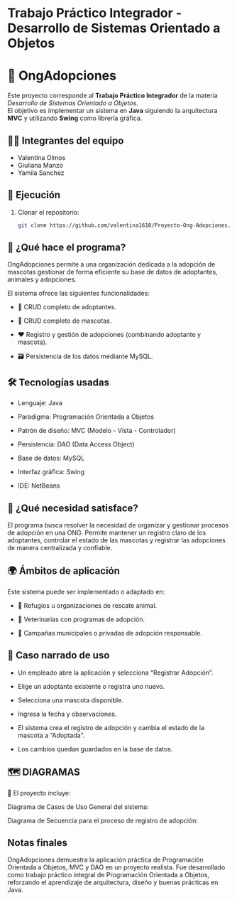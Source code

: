 # Trabajo Práctico Integrador - Desarrollo de Sistemas Orientado a Objetos
# 🐾 OngAdopciones

Este proyecto corresponde al **Trabajo Práctico Integrador** de la materia *Desarrollo de Sistemas Orientado a Objetos*.  
El objetivo es implementar un sistema en **Java** siguiendo la arquitectura **MVC** y utilizando **Swing** como librería gráfica.  

## 👩‍💻 Integrantes del equipo
- Valentina Olmos  
- Giuliana Manzo  
- Yamila Sanchez  

## 🚀 Ejecución
1. Clonar el repositorio:
   ```bash
   git clone https://github.com/valentina1610/Proyecto-Ong-Adopciones.git


## 📌 ¿Qué hace el programa?

OngAdopciones permite a una organización dedicada a la adopción de mascotas gestionar de forma eficiente su base de datos de adoptantes, animales y adopciones.

El sistema ofrece las siguientes funcionalidades:

- 👤 CRUD completo de adoptantes.

- 🐶 CRUD completo de mascotas.

- ❤️ Registro y gestión de adopciones (combinando adoptante y mascota).

- 🗃️ Persistencia de los datos mediante MySQL.

## 🛠️ Tecnologías usadas

- Lenguaje: Java 

- Paradigma: Programación Orientada a Objetos

- Patrón de diseño: MVC (Modelo - Vista - Controlador)

- Persistencia: DAO (Data Access Object)

- Base de datos: MySQL

- Interfaz gráfica: Swing

- IDE: NetBeans

## 🎯 ¿Qué necesidad satisface?

El programa busca resolver la necesidad de organizar y gestionar procesos de adopción en una ONG.
Permite mantener un registro claro de los adoptantes, controlar el estado de las mascotas y registrar las adopciones de manera centralizada y confiable.

## 🌍 Ámbitos de aplicación

Este sistema puede ser implementado o adaptado en:

- 🐾 Refugios u organizaciones de rescate animal.

- 🏥 Veterinarias con programas de adopción.

- 🏡 Campañas municipales o privadas de adopción responsable.


## 📖 Caso narrado de uso

- Un empleado abre la aplicación y selecciona “Registrar Adopción”.

- Elige un adoptante existente o registra uno nuevo.

- Selecciona una mascota disponible.

- Ingresa la fecha y observaciones.

- El sistema crea el registro de adopción y cambia el estado de la mascota a “Adoptada”.

- Los cambios quedan guardados en la base de datos.

## 🗺 DIAGRAMAS

📌 El proyecto incluye:

Diagrama de Casos de Uso General del sistema:


Diagrama de Secuencia para el proceso de registro de adopción:

## Notas finales
OngAdopciones demuestra la aplicación práctica de Programación Orientada a Objetos, MVC y DAO en un proyecto realista.
Fue desarrollado como trabajo práctico integral de Programación Orientada a Objetos, reforzando el aprendizaje de arquitectura, diseño y buenas prácticas en Java.
